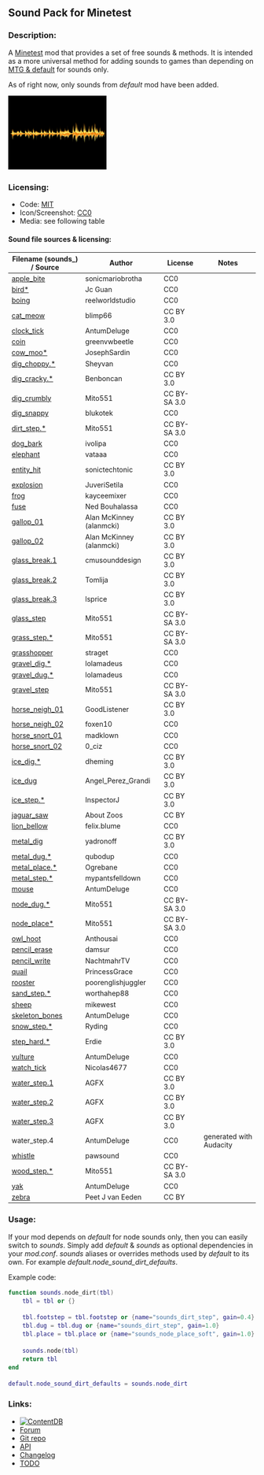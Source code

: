 ## Sound Pack for Minetest

### Description:

A [Minetest][] mod that provides a set of free sounds & methods. It is intended as a more universal method for adding sounds to games than depending on [MTG & default][default] for sounds only.

As of right now, only sounds from *default* mod have been added.

<img src="screenshot.png" alt="icon" width="200" />

### Licensing:

- Code: [MIT](LICENSE.txt)
- Icon/Screenshot: [CC0](https://openclipart.org/detail/260975)
- Media: see following table

#### Sound file sources & licensing:

| Filename (sounds_) / Source  | Author                   | License      | Notes                   |
| ---------------------------- | ------------------------ | ------------ | ----------------------- |
| [apple_bite][]               | sonicmariobrotha         | CC0          |                         |
| [bird*][bird]                | Jc Guan                  | CC0          |                         |
| [boing][]                    | reelworldstudio          | CC0          |                         |
| [cat_meow][]                 | blimp66                  | CC BY 3.0    |                         |
| [clock_tick][]               | AntumDeluge              | CC0          |                         |
| [coin][]                     | greenvwbeetle            | CC0          |                         |
| [cow_moo*][cow_moo]          | JosephSardin             | CC0          |                         |
| [dig_choppy.*][dig_choppy]   | Sheyvan                  | CC0          |                         |
| [dig_cracky.*][dig_cracky]   | Benboncan                | CC BY 3.0    |                         |
| [dig_crumbly][default]       | Mito551                  | CC BY-SA 3.0 |                         |
| [dig_snappy][]               | blukotek                 | CC0          |                         |
| [dirt_step.*][default]       | Mito551                  | CC BY-SA 3.0 |                         |
| [dog_bark][]                 | ivolipa                  | CC0          |                         |
| [elephant][]                 | vataaa                   | CC0          |                         |
| [entity_hit][]               | sonictechtonic           | CC BY 3.0    |                         |
| [explosion][]                | JuveriSetila             | CC0          |                         |
| [frog][]                     | kayceemixer              | CC0          |                         |
| [fuse][]                     | Ned Bouhalassa           | CC0          |                         |
| [gallop_01][]                | Alan McKinney (alanmcki) | CC BY 3.0    |                         |
| [gallop_02][]                | Alan McKinney (alanmcki) | CC BY 3.0    |                         |
| [glass_break.1][]            | cmusounddesign           | CC BY 3.0    |                         |
| [glass_break.2][]            | Tomlija                  | CC BY 3.0    |                         |
| [glass_break.3][]            | lsprice                  | CC BY 3.0    |                         |
| [glass_step][default]        | Mito551                  | CC BY-SA 3.0 |                         |
| [grass_step.*][default]      | Mito551                  | CC BY-SA 3.0 |                         |
| [grasshopper][]              | straget                  | CC0          |                         |
| [gravel_dig.*][gravel_dig]   | lolamadeus               | CC0          |                         |
| [gravel_dug.*][gravel_dig]   | lolamadeus               | CC0          |                         |
| [gravel_step][default]       | Mito551                  | CC BY-SA 3.0 |                         |
| [horse_neigh_01][]           | GoodListener             | CC BY 3.0    |                         |
| [horse_neigh_02][]           | foxen10                  | CC0          |                         |
| [horse_snort_01][]           | madklown                 | CC0          |                         |
| [horse_snort_02][]           | 0_ciz                    | CC0          |                         |
| [ice_dig.*][ice_dig]         | dheming                  | CC BY 3.0    |                         |
| [ice_dug][]                  | Angel_Perez_Grandi       | CC BY 3.0    |                         |
| [ice_step.*][ice_step]       | InspectorJ               | CC BY 3.0    |                         |
| [jaguar_saw][]               | About Zoos               | CC BY        |                         |
| [lion_bellow][]              | felix.blume              | CC0          |                         |
| [metal_dig][]                | yadronoff                | CC BY 3.0    |                         |
| [metal_dug.*][metal_dug]     | qubodup                  | CC0          |                         |
| [metal_place.*][metal_place] | Ogrebane                 | CC0          |                         |
| [metal_step.*][metal_step]   | mypantsfelldown          | CC0          |                         |
| [mouse][]                    | AntumDeluge              | CC0          |                         |
| [node_dug.*][default]        | Mito551                  | CC BY-SA 3.0 |                         |
| [node_place*][default]       | Mito551                  | CC BY-SA 3.0 |                         |
| [owl_hoot][]                 | Anthousai                | CC0          |                         |
| [pencil_erase][]             | damsur                   | CC0          |                         |
| [pencil_write][]             | NachtmahrTV              | CC0          |                         |
| [quail][]                    | PrincessGrace            | CC0          |                         |
| [rooster][]                  | poorenglishjuggler       | CC0          |                         |
| [sand_step.*][sand_step]     | worthahep88              | CC0          |                         |
| [sheep][]                    | mikewest                 | CC0          |                         |
| [skeleton_bones][]           | AntumDeluge              | CC0          |                         |
| [snow_step.*][snow_step]     | Ryding                   | CC0          |                         |
| [step_hard.*][step_hard]     | Erdie                    | CC BY 3.0    |                         |
| [vulture][]                  | AntumDeluge              | CC0          |                         |
| [watch_tick][]               | Nicolas4677              | CC0          |                         |
| [water_step.1][]             | AGFX                     | CC BY 3.0    |                         |
| [water_step.2][]             | AGFX                     | CC BY 3.0    |                         |
| [water_step.3][]             | AGFX                     | CC BY 3.0    |                         |
| water_step.4                 | AntumDeluge              | CC0          | generated with Audacity |
| [whistle][]                  | pawsound                 | CC0          |                         |
| [wood_step.*][default]       | Mito551                  | CC BY-SA 3.0 |                         |
| [yak][]                      | AntumDeluge              | CC0          |                         |
| [zebra][]                    | Peet J van Eeden         | CC BY        |                         |

### Usage:

If your mod depends on *default* for node sounds only, then you can easily switch to *sounds*. Simply add *default* & *sounds* as optional dependencies in your *mod.conf*. *sounds* aliases or overrides methods used by *default* to its own. For example *default.node_sound_dirt_defaults*.

Example code:
```lua
function sounds.node_dirt(tbl)
	tbl = tbl or {}

	tbl.footstep = tbl.footstep or {name="sounds_dirt_step", gain=0.4}
	tbl.dug = tbl.dug or {name="sounds_dirt_step", gain=1.0}
	tbl.place = tbl.place or {name="sounds_node_place_soft", gain=1.0}

	sounds.node(tbl)
	return tbl
end

default.node_sound_dirt_defaults = sounds.node_dirt
```

### Links:

- [![ContentDB](https://content.minetest.net/packages/AntumDeluge/sounds/shields/title/)](https://content.minetest.net/packages/AntumDeluge/sounds/)
- [Forum](https://forum.minetest.net/viewtopic.php?t=26868)
- [Git repo](https://github.com/AntumMT/mod-sounds)
- [API](https://antummt.github.io/mod-sounds/reference/)
- [Changelog](changelog.txt)
- [TODO](TODO.txt)


[Minetest]: http://minetest.net/
[default]: https://github.com/minetest/minetest_game/tree/master/mods/default

[apple_bite]: https://freesound.org/s/333825/
[bird]: https://soundbible.com/340-Bird-Song.html
[boing]: https://freesound.org/s/161122/
[cat_meow]: https://freesound.org/s/397661/
[clock_tick]: https://opengameart.org/node/16323
[coin]: https://freesound.org/s/423332/
[cow_moo]: https://freesound.org/s/177253/
[dog_bark]: https://freesound.org/s/328730/
[glass_break.1]: https://freesound.org/s/71947/
[glass_break.2]: https://freesound.org/s/97669/
[glass_break.3]: https://freesound.org/s/88808/
[dig_choppy]: https://freesound.org/s/476113/
[dig_cracky]: https://freesound.org/s/71823/
[dig_snappy]: https://freesound.org/s/251660/
[elephant]: https://freesound.org/s/148873/
[entity_hit]: https://freesound.org/s/241872/
[explosion]: https://freesound.org/s/514133/
[frog]: https://freesound.org/s/251495/
[fuse]: https://freesound.org/s/8320/
[gallop_01]: https://freesound.org/s/403026/
[gallop_02]: https://freesound.org/s/403025/
[grasshopper]: https://freesound.org/s/401939/
[gravel_dig]: https://freesound.org/s/179341/
[horse_neigh_01]: https://freesound.org/s/322443/
[horse_neigh_02]: https://freesound.org/s/149024/
[horse_snort_01]: https://freesound.org/s/184503/
[horse_snort_02]: https://freesound.org/s/475480/
[ice_dig]: https://freesound.org/s/268023/
[ice_dug]: https://freesound.org/s/49190/
[ice_step]: https://freesound.org/s/416967/
[jaguar_saw]: https://www.youtube.com/watch?v=VJ0RCZXu0v4
[lion_bellow]: https://freesound.org/s/405211/
[metal_dig]: https://freesound.org/s/320397/
[metal_dug]: https://opengameart.org/node/18150
[metal_place]: https://opengameart.org/node/3511
[metal_step]: https://freesound.org/s/398937/
[mouse]: https://opengameart.org/node/16331
[owl_hoot]: https://freesound.org/s/398734/
[pencil_erase]: https://freesound.org/s/443241/
[pencil_write]: https://freesound.org/s/571800/
[quail]: https://freesound.org/s/329371/
[rooster]: https://freesound.org/s/269496/
[sand_step]: https://freesound.org/s/319224/
[sheep]: https://freesound.org/s/414342/
[skeleton_bones]: https://opengameart.org/node/16324
[snow_step]: https://freesound.org/s/94337/
[step_hard]: https://freesound.org/s/41579/
[vulture]: https://opengameart.org/node/16329
[watch_tick]: https://freesound.org/s/446611/
[water_step.1]: https://freesound.org/s/20432/
[water_step.2]: https://freesound.org/s/20434/
[water_step.3]: https://freesound.org/s/20437/
[whistle]: https://freesound.org/s/154873/
[yak]: https://opengameart.org/node/98682
[zebra]: https://www.youtube.com/watch?v=xjGJ_XMVTRE
